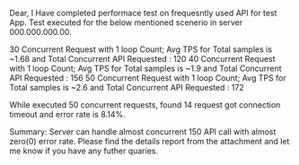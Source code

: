 Dear,
I Have completed performace test on frequesntly used API for test App.
Test executed for the below mentioned scenerio in server 000.000.000.00.

30 Concurrent Request with 1 loop Count; Avg TPS for Total samples is ~1.68 and Total Concurrent API Requested : 120 
40 Concurrent Request with 1 loop Count; Avg TPS for Total samples is ~1.9 and Total Concurrent API Requested : 156
50 Concurrent Request with 1 loop Count; Avg TPS for Total samples is ~2.6 and Total Concurrent API Requested : 172

While executed 50 concurrent requests, found 14 request got connection timeout and error rate is 8.14%.

Summary: 
Server can handle almost concurrent 150 API call with almost zero(0) error rate.
Please find the details report from the attachment and let me know if you have any futher quaries. 
